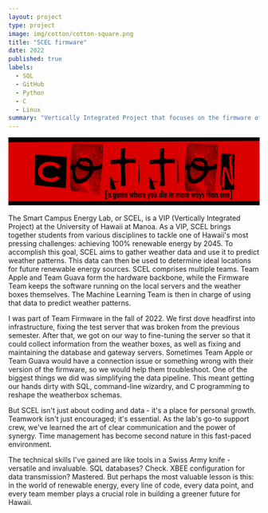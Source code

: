 ```yaml
---
layout: project
type: project
image: img/cotton/cotton-square.png
title: "SCEL firmware"
date: 2022
published: true
labels:
  - SQL
  - GitHub
  - Python
  - C
  - Linux
summary: "Vertically Integrated Project that focuses on the firmware of the weatherboxes produced by UH Manoa's SCEL lab."
---
```


<img class="img-fluid" src="../img/cotton/cotton-header.png">

The Smart Campus Energy Lab, or SCEL, is a VIP (Vertically Integrated Project) at the University of Hawaii at Manoa. As a VIP, SCEL brings together students from various disciplines to tackle one of Hawaii's most pressing challenges: achieving 100% renewable energy by 2045. To accomplish this goal, SCEL aims to gather weather data and use it to predict weather patterns. This data can then be used to determine ideal locations for future renewable energy sources. SCEL comprises multiple teams. Team Apple and Team Guava form the hardware backbone, while the Firmware Team keeps the software running on the local servers and the weather boxes themselves. The Machine Learning Team is then in charge of using that data to predict weather patterns.

I was part of Team Firmware in the fall of 2022. We first dove headfirst into infrastructure, fixing the test server that was broken from the previous semester. After that, we got on our way to fine-tuning the server so that it could collect information from the weather boxes, as well as fixing and maintaining the database and gateway servers. Sometimes Team Apple or Team Guava would have a connection issue or something wrong with their version of the firmware, so we would help them troubleshoot. One of the biggest things we did was simplifying the data pipeline. This meant getting our hands dirty with SQL, command-line wizardry, and C programming to reshape the weatherbox schemas.

But SCEL isn't just about coding and data - it's a place for personal growth. Teamwork isn't just encouraged; it's essential. As the lab's go-to support crew, we've learned the art of clear communication and the power of synergy. Time management has become second nature in this fast-paced environment.

The technical skills I've gained are like tools in a Swiss Army knife - versatile and invaluable. SQL databases? Check. XBEE configuration for data transmission? Mastered. But perhaps the most valuable lesson is this: in the world of renewable energy, every line of code, every data point, and every team member plays a crucial role in building a greener future for Hawaii.
